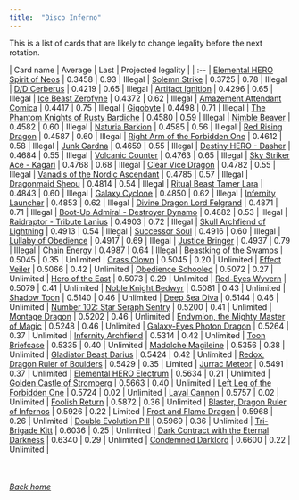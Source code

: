 ```yaml
---
title:  "Disco Inferno"
---
```


This is a list of cards that are likely to change legality before the next rotation.

| Card name | Average | Last | Projected legality |
| :-- |
[Elemental HERO Spirit of Neos](https://db.ygoprodeck.com/card/?search=Elemental%20HERO%20Spirit%20of%20Neos) | 0.3458 | 0.93 | Illegal |
[Solemn Strike](https://db.ygoprodeck.com/card/?search=Solemn%20Strike) | 0.3725 | 0.78 | Illegal |
[D/D Cerberus](https://db.ygoprodeck.com/card/?search=D/D%20Cerberus) | 0.4219 | 0.65 | Illegal |
[Artifact Ignition](https://db.ygoprodeck.com/card/?search=Artifact%20Ignition) | 0.4296 | 0.65 | Illegal |
[Ice Beast Zerofyne](https://db.ygoprodeck.com/card/?search=Ice%20Beast%20Zerofyne) | 0.4372 | 0.62 | Illegal |
[Amazement Attendant Comica](https://db.ygoprodeck.com/card/?search=Amazement%20Attendant%20Comica) | 0.4417 | 0.75 | Illegal |
[Gigobyte](https://db.ygoprodeck.com/card/?search=Gigobyte) | 0.4498 | 0.71 | Illegal |
[The Phantom Knights of Rusty Bardiche](https://db.ygoprodeck.com/card/?search=The%20Phantom%20Knights%20of%20Rusty%20Bardiche) | 0.4580 | 0.59 | Illegal |
[Nimble Beaver](https://db.ygoprodeck.com/card/?search=Nimble%20Beaver) | 0.4582 | 0.60 | Illegal |
[Naturia Barkion](https://db.ygoprodeck.com/card/?search=Naturia%20Barkion) | 0.4585 | 0.56 | Illegal |
[Red Rising Dragon](https://db.ygoprodeck.com/card/?search=Red%20Rising%20Dragon) | 0.4587 | 0.60 | Illegal |
[Right Arm of the Forbidden One](https://db.ygoprodeck.com/card/?search=Right%20Arm%20of%20the%20Forbidden%20One) | 0.4612 | 0.58 | Illegal |
[Junk Gardna](https://db.ygoprodeck.com/card/?search=Junk%20Gardna) | 0.4659 | 0.55 | Illegal |
[Destiny HERO - Dasher](https://db.ygoprodeck.com/card/?search=Destiny%20HERO%20-%20Dasher) | 0.4684 | 0.55 | Illegal |
[Volcanic Counter](https://db.ygoprodeck.com/card/?search=Volcanic%20Counter) | 0.4763 | 0.65 | Illegal |
[Sky Striker Ace - Kagari](https://db.ygoprodeck.com/card/?search=Sky%20Striker%20Ace%20-%20Kagari) | 0.4768 | 0.68 | Illegal |
[Clear Vice Dragon](https://db.ygoprodeck.com/card/?search=Clear%20Vice%20Dragon) | 0.4782 | 0.55 | Illegal |
[Vanadis of the Nordic Ascendant](https://db.ygoprodeck.com/card/?search=Vanadis%20of%20the%20Nordic%20Ascendant) | 0.4785 | 0.57 | Illegal |
[Dragonmaid Sheou](https://db.ygoprodeck.com/card/?search=Dragonmaid%20Sheou) | 0.4814 | 0.54 | Illegal |
[Ritual Beast Tamer Lara](https://db.ygoprodeck.com/card/?search=Ritual%20Beast%20Tamer%20Lara) | 0.4843 | 0.60 | Illegal |
[Galaxy Cyclone](https://db.ygoprodeck.com/card/?search=Galaxy%20Cyclone) | 0.4850 | 0.62 | Illegal |
[Infernity Launcher](https://db.ygoprodeck.com/card/?search=Infernity%20Launcher) | 0.4853 | 0.62 | Illegal |
[Divine Dragon Lord Felgrand](https://db.ygoprodeck.com/card/?search=Divine%20Dragon%20Lord%20Felgrand) | 0.4871 | 0.71 | Illegal |
[Boot-Up Admiral - Destroyer Dynamo](https://db.ygoprodeck.com/card/?search=Boot-Up%20Admiral%20-%20Destroyer%20Dynamo) | 0.4882 | 0.53 | Illegal |
[Raidraptor - Tribute Lanius](https://db.ygoprodeck.com/card/?search=Raidraptor%20-%20Tribute%20Lanius) | 0.4903 | 0.72 | Illegal |
[Skull Archfiend of Lightning](https://db.ygoprodeck.com/card/?search=Skull%20Archfiend%20of%20Lightning) | 0.4913 | 0.54 | Illegal |
[Successor Soul](https://db.ygoprodeck.com/card/?search=Successor%20Soul) | 0.4916 | 0.60 | Illegal |
[Lullaby of Obedience](https://db.ygoprodeck.com/card/?search=Lullaby%20of%20Obedience) | 0.4917 | 0.69 | Illegal |
[Justice Bringer](https://db.ygoprodeck.com/card/?search=Justice%20Bringer) | 0.4937 | 0.79 | Illegal |
[Chain Energy](https://db.ygoprodeck.com/card/?search=Chain%20Energy) | 0.4987 | 0.64 | Illegal |
[Beastking of the Swamps](https://db.ygoprodeck.com/card/?search=Beastking%20of%20the%20Swamps) | 0.5045 | 0.35 | Unlimited |
[Crass Clown](https://db.ygoprodeck.com/card/?search=Crass%20Clown) | 0.5045 | 0.20 | Unlimited |
[Effect Veiler](https://db.ygoprodeck.com/card/?search=Effect%20Veiler) | 0.5066 | 0.42 | Unlimited |
[Obedience Schooled](https://db.ygoprodeck.com/card/?search=Obedience%20Schooled) | 0.5072 | 0.27 | Unlimited |
[Hero of the East](https://db.ygoprodeck.com/card/?search=Hero%20of%20the%20East) | 0.5073 | 0.29 | Unlimited |
[Red-Eyes Wyvern](https://db.ygoprodeck.com/card/?search=Red-Eyes%20Wyvern) | 0.5079 | 0.41 | Unlimited |
[Noble Knight Bedwyr](https://db.ygoprodeck.com/card/?search=Noble%20Knight%20Bedwyr) | 0.5081 | 0.43 | Unlimited |
[Shadow Toon](https://db.ygoprodeck.com/card/?search=Shadow%20Toon) | 0.5140 | 0.46 | Unlimited |
[Deep Sea Diva](https://db.ygoprodeck.com/card/?search=Deep%20Sea%20Diva) | 0.5144 | 0.46 | Unlimited |
[Number 102: Star Seraph Sentry](https://db.ygoprodeck.com/card/?search=Number%20102:%20Star%20Seraph%20Sentry) | 0.5200 | 0.41 | Unlimited |
[Montage Dragon](https://db.ygoprodeck.com/card/?search=Montage%20Dragon) | 0.5202 | 0.46 | Unlimited |
[Endymion, the Mighty Master of Magic](https://db.ygoprodeck.com/card/?search=Endymion,%20the%20Mighty%20Master%20of%20Magic) | 0.5248 | 0.46 | Unlimited |
[Galaxy-Eyes Photon Dragon](https://db.ygoprodeck.com/card/?search=Galaxy-Eyes%20Photon%20Dragon) | 0.5264 | 0.37 | Unlimited |
[Infernity Archfiend](https://db.ygoprodeck.com/card/?search=Infernity%20Archfiend) | 0.5314 | 0.42 | Unlimited |
[Toon Briefcase](https://db.ygoprodeck.com/card/?search=Toon%20Briefcase) | 0.5335 | 0.40 | Unlimited |
[Madolche Magileine](https://db.ygoprodeck.com/card/?search=Madolche%20Magileine) | 0.5356 | 0.38 | Unlimited |
[Gladiator Beast Darius](https://db.ygoprodeck.com/card/?search=Gladiator%20Beast%20Darius) | 0.5424 | 0.42 | Unlimited |
[Redox, Dragon Ruler of Boulders](https://db.ygoprodeck.com/card/?search=Redox,%20Dragon%20Ruler%20of%20Boulders) | 0.5429 | 0.35 | Limited |
[Jurrac Meteor](https://db.ygoprodeck.com/card/?search=Jurrac%20Meteor) | 0.5491 | 0.37 | Unlimited |
[Elemental HERO Electrum](https://db.ygoprodeck.com/card/?search=Elemental%20HERO%20Electrum) | 0.5634 | 0.21 | Unlimited |
[Golden Castle of Stromberg](https://db.ygoprodeck.com/card/?search=Golden%20Castle%20of%20Stromberg) | 0.5663 | 0.40 | Unlimited |
[Left Leg of the Forbidden One](https://db.ygoprodeck.com/card/?search=Left%20Leg%20of%20the%20Forbidden%20One) | 0.5724 | 0.02 | Unlimited |
[Laval Cannon](https://db.ygoprodeck.com/card/?search=Laval%20Cannon) | 0.5757 | 0.02 | Unlimited |
[Foolish Return](https://db.ygoprodeck.com/card/?search=Foolish%20Return) | 0.5872 | 0.36 | Unlimited |
[Blaster, Dragon Ruler of Infernos](https://db.ygoprodeck.com/card/?search=Blaster,%20Dragon%20Ruler%20of%20Infernos) | 0.5926 | 0.22 | Limited |
[Frost and Flame Dragon](https://db.ygoprodeck.com/card/?search=Frost%20and%20Flame%20Dragon) | 0.5968 | 0.26 | Unlimited |
[Double Evolution Pill](https://db.ygoprodeck.com/card/?search=Double%20Evolution%20Pill) | 0.5969 | 0.36 | Unlimited |
[Tri-Brigade Kitt](https://db.ygoprodeck.com/card/?search=Tri-Brigade%20Kitt) | 0.6036 | 0.25 | Unlimited |
[Dark Contract with the Eternal Darkness](https://db.ygoprodeck.com/card/?search=Dark%20Contract%20with%20the%20Eternal%20Darkness) | 0.6340 | 0.29 | Unlimited |
[Condemned Darklord](https://db.ygoprodeck.com/card/?search=Condemned%20Darklord) | 0.6600 | 0.22 | Unlimited |

<br>

###### [Back home](index)